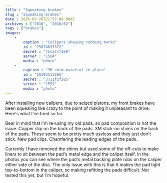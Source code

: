 ```yaml
---
title : "Squeaking brakes"
slug : "squeaking-brakes"
date : 2016-02-20T21:57:00.000Z
archives : ["2016", "2016/02"]
tags : ["brakes"]
images:
    -
        caption : "Calipers showing rubbing marks"
        id : "25074837372"
        secret : "75ca7cf1e9"
        server : "1504"
        media : "photo"
    -
        caption : "3M shim material in place"
        id : "25193113265"
        secret : "3711f1f285"
        server : "1557"
        media : "photo"
---
```


After installing new calipers, due to seized pistons, my front brakes have been squealing like crazy to the point of making it unpleasant to drive. Here's what I've tried so far.

Bear in mind that I'm re-using my old pads, so pad composition is not the issue.
Copper slip on the back of the pads.
3M stick-on shims on the back of the pads. These seem to be pretty much useless and they just don't stick.
New pad clips.
Chamfering the leading edges of the pads.

Currently I have removed the shims but used some of the off-cuts to make liners to sit between the pad's metal edge and the caliper itself. In the photos you can see where the pad's metal backing plate rubs on the caliper either side of the disc. The only issue with this is that it makes the pad tight top-to-bottom in the caliper, so making refitting the pads difficult.
Not tested this yet, but I'm hopeful.

